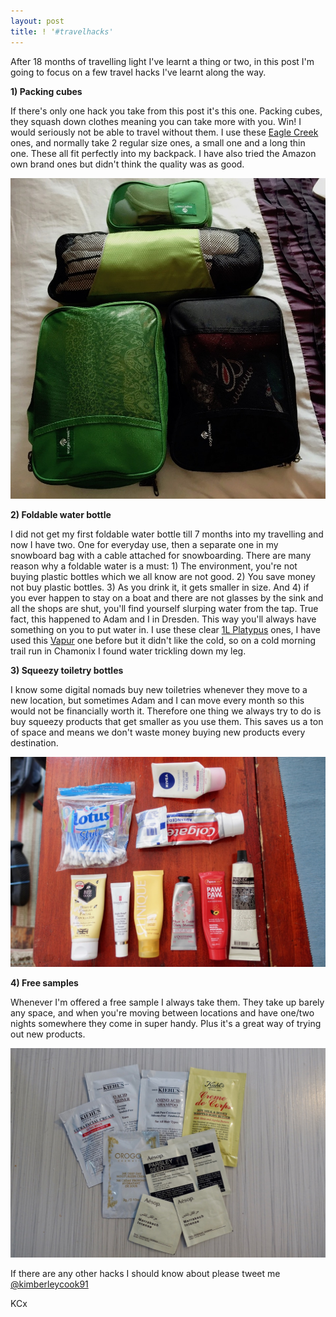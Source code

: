 ```yaml
---
layout: post
title: ! '#travelhacks'
---
```


After 18 months of travelling light I've learnt a thing or two, in this post I'm going to focus on a few travel hacks I've learnt along the way.

**1) Packing cubes**

If there's only one hack you take from this post it's this one. Packing cubes, they squash down clothes meaning you can take more with you. Win! I would seriously not be able to travel without them. I use these [Eagle Creek](https://www.amazon.co.uk/Eagle-Creek-Pack-Cube-Black/dp/B00F9S85CS/ref=sr_1_1?ie=UTF8&qid=1509475368&sr=8-1&keywords=eagle+creek+packing+cube) ones, and normally take 2 regular size ones, a small one and a long thin one. These all fit perfectly into my backpack. I have also tried the Amazon own brand ones but didn't think the quality was as good.

![packing cubes](/images/travel-hacks/packing-cubes.jpg)

**2) Foldable water bottle**

I did not get my first foldable water bottle till 7 months into my travelling and now I have two. One for everyday use, then a separate one in my snowboard bag with a cable attached for snowboarding. There are many reason why a foldable water is a must: 1) The environment, you're not buying plastic bottles which we all know are not good. 2) You save money not buy plastic bottles. 3) As you drink it, it gets smaller in size. And 4) if you ever happen to stay on a boat and there are not glasses by the sink and all the shops are shut, you'll find yourself slurping water from the tap. True fact, this happened to Adam and I in Dresden. This way you'll always have something on you to put water in. I use these clear [1L Platypus](https://www.amazon.co.uk/Platypus-Soft-Push-Pull-Bottle-Waves/dp/B0198Q2090/ref=sr_1_1?ie=UTF8&qid=1509564920&sr=8-1&keywords=platypus%2Bwater%2Bbottle&th=1) ones, I have used this [Vapur](https://www.amazon.co.uk/Vapur-Element-Reusable-Water-Bottle/dp/B007UU6JI0/ref=sr_1_2?s=sports&ie=UTF8&qid=1509564963&sr=1-2&keywords=vapur+water+bottle) one before but it didn't like the cold, so on a cold morning trail run in Chamonix I found water trickling down my leg.

**3) Squeezy toiletry bottles**

I know some digital nomads buy new toiletries whenever they move to a new location, but sometimes Adam and I can move every month so this would not be financially worth it. Therefore one thing we always try to do is buy squeezy products that get smaller as you use them. This saves us a ton of space and means we don't waste money buying new products every destination.

![squeezy bottles](/images/travel-hacks/squeezy-bottles.jpg)

**4) Free samples**

Whenever I'm offered a free sample I always take them. They take up barely any space, and when you're moving between locations and have one/two nights somewhere they come in super handy. Plus it's a great way of trying out new products.

![free samples](/images/travel-hacks/samples.jpg)

If there are any other hacks I should know about please tweet me [@kimberleycook91](https://twitter.com/kimberleycook91/)

KCx
